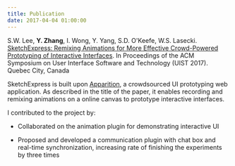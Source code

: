 ```yaml
---
title: Publication
date: 2017-04-04 01:00:00
---
```

S.W. Lee, **Y. Zhang**, I. Wong, Y. Yang, S.D. O'Keefe, W.S. Lasecki. [SketchExpress: Remixing Animations for More Effective Crowd-Powered Prototyping of Interactive Interfaces](http://web.eecs.umich.edu/~wlasecki/pubs/SketchExpress_UIST2017.pdf). In Proceedings of the ACM Symposium on User Interface Software and Technology (UIST 2017). Quebec City, Canada

<!-- more -->

SketchExpress is built upon [Apparition](http://web.eecs.umich.edu/~wlasecki/projects-proto.html), a crowdsourced UI prototyping web application. As described in the title of the paper, it enables recording and remixing animations on a online canvas to prototype interactive interfaces. 

I contributed to the project by:

* Collaborated on the animation plugin for demonstrating interactive UI

* Proposed and developed a communication plugin with chat box and real-time synchronization, increasing rate of finishing
the experiments by three times
